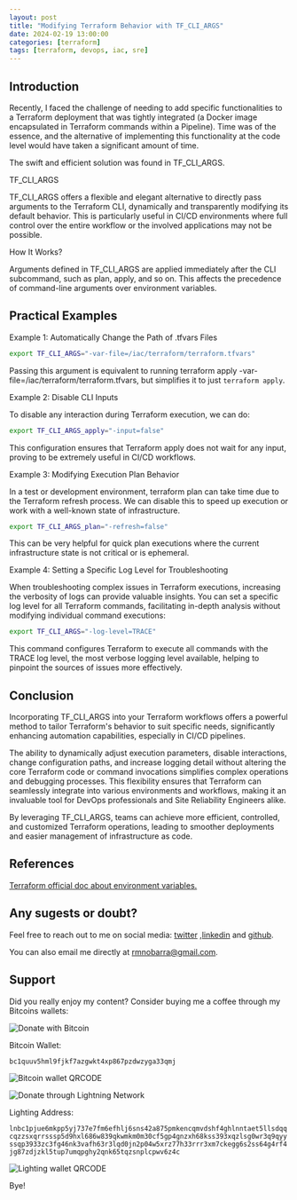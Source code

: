 ```yaml
---
layout: post
title: "Modifying Terraform Behavior with TF_CLI_ARGS"
date: 2024-02-19 13:00:00
categories: [terraform]
tags: [terraform, devops, iac, sre]
---
```


## Introduction

Recently, I faced the challenge of needing to add specific functionalities to a Terraform deployment that was tightly integrated (a Docker image encapsulated in Terraform commands within a Pipeline). Time was of the essence, and the alternative of implementing this functionality at the code level would have taken a significant amount of time.

The swift and efficient solution was found in TF_CLI_ARGS.

TF_CLI_ARGS

TF_CLI_ARGS offers a flexible and elegant alternative to directly pass arguments to the Terraform CLI, dynamically and transparently modifying its default behavior. This is particularly useful in CI/CD environments where full control over the entire workflow or the involved applications may not be possible.

How It Works?

Arguments defined in TF_CLI_ARGS are applied immediately after the CLI subcommand, such as plan, apply, and so on. This affects the precedence of command-line arguments over environment variables.

## Practical Examples

Example 1: Automatically Change the Path of .tfvars Files

```bash
export TF_CLI_ARGS="-var-file=/iac/terraform/terraform.tfvars"
```

Passing this argument is equivalent to running terraform apply -var-file=/iac/terraform/terraform.tfvars, but simplifies it to just `terraform apply`.

Example 2: Disable CLI Inputs

To disable any interaction during Terraform execution, we can do:

```bash
export TF_CLI_ARGS_apply="-input=false"
```

This configuration ensures that Terraform apply does not wait for any input, proving to be extremely useful in CI/CD workflows.

Example 3: Modifying Execution Plan Behavior

In a test or development environment, terraform plan can take time due to the Terraform refresh process. We can disable this to speed up execution or work with a well-known state of infrastructure.

```bash
export TF_CLI_ARGS_plan="-refresh=false"
```

This can be very helpful for quick plan executions where the current infrastructure state is not critical or is ephemeral.

Example 4: Setting a Specific Log Level for Troubleshooting

When troubleshooting complex issues in Terraform executions, increasing the verbosity of logs can provide valuable insights. You can set a specific log level for all Terraform commands, facilitating in-depth analysis without modifying individual command executions:

```bash
export TF_CLI_ARGS="-log-level=TRACE"
```

This command configures Terraform to execute all commands with the TRACE log level, the most verbose logging level available, helping to pinpoint the sources of issues more effectively.

## Conclusion

Incorporating TF_CLI_ARGS into your Terraform workflows offers a powerful method to tailor Terraform's behavior to suit specific needs, significantly enhancing automation capabilities, especially in CI/CD pipelines. 

The ability to dynamically adjust execution parameters, disable interactions, change configuration paths, and increase logging detail without altering the core Terraform code or command invocations simplifies complex operations and debugging processes. This flexibility ensures that Terraform can seamlessly integrate into various environments and workflows, making it an invaluable tool for DevOps professionals and Site Reliability Engineers alike. 

By leveraging TF_CLI_ARGS, teams can achieve more efficient, controlled, and customized Terraform operations, leading to smoother deployments and easier management of infrastructure as code.

## References

[Terraform official doc about environment variables.](https://developer.hashicorp.com/terraform/cli/config/environment-variables)

## Any sugests or doubt? 

Feel free to reach out to me on social media: [twitter](https://twitter.com/rmnobarra)
,[linkedin](https://www.linkedin.com/in/rmnobarra/) and [github](https://github.com/rmnobarra).

You can also email me directly at rmnobarra@gmail.com. 

## Support

Did you really enjoy my content? Consider buying me a coffee through my Bitcoins wallets: 

![Donate with Bitcoin](https://img.shields.io/badge/Donate%20with-Bitcoin-orange)

Bitcoin Wallet:

`bc1quuv5hml9fjkf7azgwkt4xp867pzdwzyga33qmj`

![Bitcoin wallet QRCODE](https://rmnobarradev.blob.core.windows.net/rmnobarradev/bItcoin-address.png)

![Donate through Lightning Network](https://img.shields.io/badge/Donate%20with-Lighting-blue)

Lighting Address: 

`lnbc1pjue6mkpp5yj737e7fm6efhlj6sns42a875pmkencqmvdshf4ghlnntaet5llsdqqcqzzsxqrrsssp5d9hxl686w839qkwmkm0m30cf5gp4gnzxh68kss393xqzlsg0wr3q9qyyssqp3933zc3fg46nk3vafh63r3lqd0jn2p04w5xrz77h33rrr3xm7ckegg6s2ss64g4rf4jg87zdjzkl5tup7umqpghy2qnk65tqzsnplcpwv6z4c`

![Lighting wallet QRCODE](https://rmnobarradev.blob.core.windows.net/rmnobarradev/lighting-address.png)

Bye!